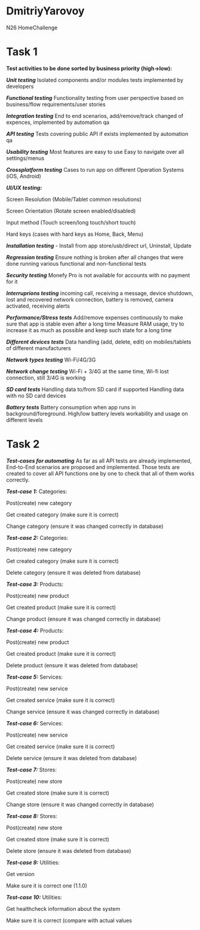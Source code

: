 # DmitriyYarovoy
N26 HomeChallenge

# Task 1

**Test activities to be done sorted by business priority (high->low):**

**_Unit testing_**
   Isolated components and/or modules tests implemented by developers
   
**_Functional testing_**
Functionality testing from user perspective based on business/flow requirements/user stories

**_Integration testing_**
   End to end scenarios, add/remove/track changed of expences, implemented by automation qa
   
**_API testing_**
   Tests covering public API if exists implemented by automation qa
   
**_Usability testing_** 
   Most features are easy to use
   Easy to navigate over all settings/menus

**_Crossplatform testing_**
   Cases to run app on different Operation Systems (iOS, Android)
   
**_UI/UX testing:_**

Screen Resolution (Mobile/Tablet common resolutions)

Screen Orientation (Rotate screen enabled/disabled)

Input method (Touch screen/long touch/short touch)

Hard keys  (cases with hard keys as Home, Back, Menu)

**_Installation testing_** - Install from app store/usb/direct url, Uninstall, Update

**_Regression testing_**
   Ensure nothing is broken after all changes that were done running various functional and non-functional tests

**_Security testing_**
   Monefy Pro is not available for accounts with no payment for it
   
**_Interruprions testing_**
   incoming call, receiving a message, device shutdown, lost and recovered network connection, battery is removed, camera activated, receiving alerts
   
**_Performance/Stress tests_**
   Add/remove expenses continuously to make sure that app is stable even after a long time
   Measure RAM usage, try to increase it as much as possible and keep such state for a long time
   
**_Different devices tests_**
   Data handling (add, delete, edit) on mobiles/tablets of different manufacturers

**_Network types testing_**
   Wi-Fi/4G/3G
   
**_Network change testing_**
   Wi-Fi + 3/4G at the same time, Wi-fi lost connection, still 3/4G is working
   
**_SD card tests_**
   Handling data to/from SD card if supported
   Handling data with no SD card devices

**_Battery tests_**
   Battery consumption when app runs in background/foreground. High/low battery levels workability and usage on different levels
   
# Task 2

**_Test-cases for automating_**
  As far as all API tests are already implemented, End-to-End scenarios are proposed and implemented.
  Those tests are created to cover all API functions one by one to check that all of them works correctly.
  
**_Test-case 1:_**
  Categories:
  
  Post(create) new category
  
  Get created category (make sure it is correct)
  
  Change category (ensure it was changed correctly in database)
  
**_Test-case 2:_**
  Categories:
  
  Post(create) new category
  
  Get created category (make sure it is correct)
  
  Delete category (ensure it was deleted from database)
  
**_Test-case 3:_**
  Products:
  
  Post(create) new product
  
  Get created product (make sure it is correct)
  
  Change product (ensure it was changed correctly in database)
  
**_Test-case 4:_**
  Products:
  
  Post(create) new product
  
  Get created product (make sure it is correct)
  
  Delete product (ensure it was deleted from database)
  
**_Test-case 5:_**
  Services:
  
  Post(create) new service
  
  Get created service (make sure it is correct)
  
  Change service (ensure it was changed correctly in database)
  
**_Test-case 6:_**
  Services:
  
  Post(create) new service
  
  Get created service (make sure it is correct)
  
  Delete service (ensure it was deleted from database)
  
**_Test-case 7:_**
  Stores:
  
  Post(create) new store
  
  Get created store (make sure it is correct)
  
  Change store (ensure it was changed correctly in database)
  
**_Test-case 8:_**
  Stores:
  
  Post(create) new store
  
  Get created store (make sure it is correct)
  
  Delete store (ensure it was deleted from database)
  
**_Test-case 9:_**
  Utilities:
  
 Get version
 
 Make sure it is correct one (1.1.0)
  
**_Test-case 10:_**
  Utilities:
 
  Get healthcheck information about the system
  
  Make sure it is correct (compare with actual values
